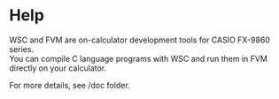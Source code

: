 # Help
WSC and FVM are on-calculator development tools for CASIO FX-9860 series.  
You can compile C language programs with WSC and run them in FVM directly on your calculator.

For more details, see /doc folder.
